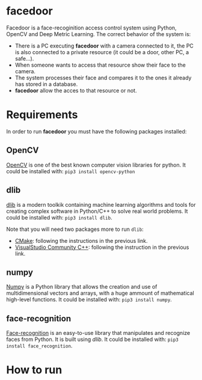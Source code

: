 # facedoor
Facedoor is a face-recoginition access control system using Python, OpenCV and Deep Metric Learning. The correct behavior of the system is: 
- There is a PC executing **facedoor** with a camera connected to it, the PC is also connected to a private resource (it could be a door, other PC, a safe...).
- When someone wants to access that resource show their face to the camera.
- The system processes their face and compares it to the ones it already has stored in a database.
- **facedoor** allow the acces to that resource or not.

# Requirements
In order to run **facedoor** you must have the following packages installed:
## OpenCV
[OpenCV](https://pypi.org/project/opencv-python/) is one of the best known computer vision libraries for python. It could be installed with:
``pip3 install opencv-python``
## dlib
[dlib](http://dlib.net/) is a modern toolkik containing machine learning algorithms and tools for creating complex software in Python/C++ to solve real world problems. It could be installed with: ``pip3 install dlib``.

Note that you will need two packages more to run ``dlib``:
- [CMake](https://cmake.org/install/): following the instructions in the previous link.
- [VisualStudio Community C++](https://visualstudio.microsoft.com/es/thank-you-downloading-visual-studio/?sku=Community&channel=Release&version=VS2022&source=VSFeaturesPage&passive=true&tailored=cplus&cid=2031#cplusplus): following the instruction in the previous link.

## numpy
[Numpy](https://www.google.com/url?sa=t&rct=j&q=&esrc=s&source=web&cd=&cad=rja&uact=8&ved=2ahUKEwilh8fIvfz1AhUjlP0HHeKsBvEQFnoECAcQAQ&url=https%3A%2F%2Fnumpy.org%2F&usg=AOvVaw3L2i9HVc9ZeynETpNrPxO-) is a Python library that allows the creation and use of multidimensional vectors and arrays, with a huge ammount of mathematical high-level functions. It could be installed with: ``pip3 install numpy``.

## face-recognition
[Face-recognition](https://face-recognition.readthedocs.io/en/latest/readme.html) is an easy-to-use library that manipulates and recognize faces from Python. It is built using _dlib_. It could be installed with: ``pip3 install face_recognition``.

# How to run
